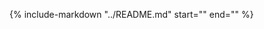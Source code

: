 {%
   include-markdown "../README.md"
   start="<!--introduction-start-->"
   end="<!--introduction-end-->"
%}

[License]: ./about/license.md
[Observer Pattern]: ./dev-guide/Observer_Pattern_Implementation.md
[Service Persistence]: ./user-guide/Service_Persistence.md
[Defining DataService]: ./getting-started.md#defining-a-dataservice
[Web Interface Access]: ./getting-started.md#accessing-the-web-interface
[Short RPC Client]: ./getting-started.md#connecting-to-the-service-via-python-rpc-client
[Customizing Web Interface]: ./user-guide/interaction/README.md#customization-options
[Task Management]: ./user-guide/Tasks.md
[Units]: ./user-guide/Understanding-Units.md
[Property Validation]: ./user-guide/Validating-Property-Setters.md

